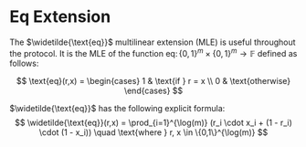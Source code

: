 # Eq Extension

The $\widetilde{\text{eq}}$ multilinear extension (MLE) is useful throughout the protocol. It is the MLE of the
function $\text{eq} \colon \{0, 1\}^m \times \{0, 1\}^m \to \mathbb{F}$ defined as follows:

$$
\text{eq}(r,x) = \begin{cases}
1 & \text{if } r = x \\
0 & \text{otherwise}
\end{cases}
$$

$\widetilde{\text{eq}}$ has the following explicit formula:
$$
\widetilde{\text{eq}}(r,x) = \prod_{i=1}^{\log(m)} (r_i \cdot x_i + (1 - r_i) \cdot (1 - x_i)) \quad \text{where } r, x \in \{0,1\}^{\log(m)}
$$
